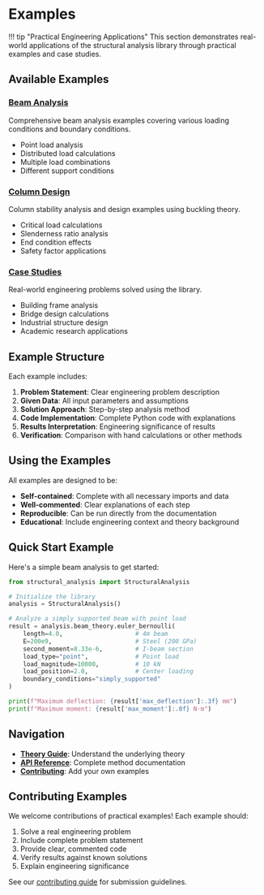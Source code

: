 # Examples

!!! tip "Practical Engineering Applications"
    This section demonstrates real-world applications of the structural analysis library through practical examples and case studies.

## Available Examples

### [Beam Analysis](beam-analysis.md)

Comprehensive beam analysis examples covering various loading conditions and boundary conditions.

- Point load analysis
- Distributed load calculations
- Multiple load combinations
- Different support conditions

### [Column Design](column-design.md)

Column stability analysis and design examples using buckling theory.

- Critical load calculations
- Slenderness ratio analysis
- End condition effects
- Safety factor applications

### [Case Studies](case-studies.md)

Real-world engineering problems solved using the library.

- Building frame analysis
- Bridge design calculations
- Industrial structure design
- Academic research applications

## Example Structure

Each example includes:

1. **Problem Statement**: Clear engineering problem description
2. **Given Data**: All input parameters and assumptions
3. **Solution Approach**: Step-by-step analysis method
4. **Code Implementation**: Complete Python code with explanations
5. **Results Interpretation**: Engineering significance of results
6. **Verification**: Comparison with hand calculations or other methods

## Using the Examples

All examples are designed to be:

- **Self-contained**: Complete with all necessary imports and data
- **Well-commented**: Clear explanations of each step
- **Reproducible**: Can be run directly from the documentation
- **Educational**: Include engineering context and theory background

## Quick Start Example

Here's a simple beam analysis to get started:

```python
from structural_analysis import StructuralAnalysis

# Initialize the library
analysis = StructuralAnalysis()

# Analyze a simply supported beam with point load
result = analysis.beam_theory.euler_bernoulli(
    length=4.0,                    # 4m beam
    E=200e9,                       # Steel (200 GPa)
    second_moment=8.33e-6,         # I-beam section
    load_type="point",             # Point load
    load_magnitude=10000,          # 10 kN
    load_position=2.0,             # Center loading
    boundary_conditions="simply_supported"
)

print(f"Maximum deflection: {result['max_deflection']:.3f} mm")
print(f"Maximum moment: {result['max_moment']:.0f} N⋅m")
```

## Navigation

- [**Theory Guide**](../theories/index.md): Understand the underlying theory
- [**API Reference**](../api/index.md): Complete method documentation
- [**Contributing**](../contributing.md): Add your own examples

## Contributing Examples

We welcome contributions of practical examples! Each example should:

1. Solve a real engineering problem
2. Include complete problem statement
3. Provide clear, commented code
4. Verify results against known solutions
5. Explain engineering significance

See our [contributing guide](../contributing.md) for submission guidelines.
